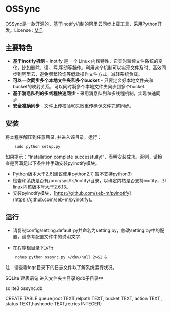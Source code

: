 # OSSync

OSSync是一款开源的、基于inotify机制的阿里云同步上载工具，采用Python开发。License : [MIT](http://rem.mit-license.org/).

## 主要特色
 
  * **基于inotify机制** - Inotify 是一个 Linux 内核特性，它实时监控文件系统的变化，比如删除、读、写,移动等操作。利用这个机制可以实现文件及时、高效同步到阿里云，避免频繁轮询等低效操作文件方式，减轻系统负载。
  * **可以一次同步多个本地文件夹和多个bucket** - 只要定义好本地文件夹和bucket的映射关系，可以同时将多个本地文件夹同步到多个bucket.
  * **基于消息队列的多线程快速同步** - 采用消息队列和多线程机制，实现快速同步.
  * **安全准确同步** - 文件上传校验和失败重传确保文件完整同步。

## 安装
将本程序解压到任意目录, 并进入该目录，运行：
 
 		sudo python setup.py
 		
如果提示：“Installation complete successfully!”，表明安装成功。否则，请检查是否满足以下条件并手动安装pyinotify模块。

* Python版本大于2.6(建议使用python2.7, 暂不支持python3)
* 检查和系统是否有/proc/sys/fs/inotify/目录，以确定内核是否支持inotify，即linux内核版本号大于2.6.13。
* 安装pyinotify模块，[https://github.com/seb-m/pyinotify](https://github.com/seb-m/pyinotify)。

   
## 运行
 * 请复制config/setting.default.py并命名为setting.py，修改setting.py中的配置，请参考配置文件中的说明文字.
 * 在程序根目录下运行:
 
 		nohup python ossync.py >/dev/null 2>&1 &
 		
注：请查看logs目录下的日志文件以了解系统运行状况。


SQLite 建表语句 进入文件夹主目录的db子目录中

sqlite3 ossync.db

CREATE TABLE queue(root TEXT,relpath TEXT, bucket TEXT, action TEXT , status TEXT,hashcode TEXT,retries INTEGER)